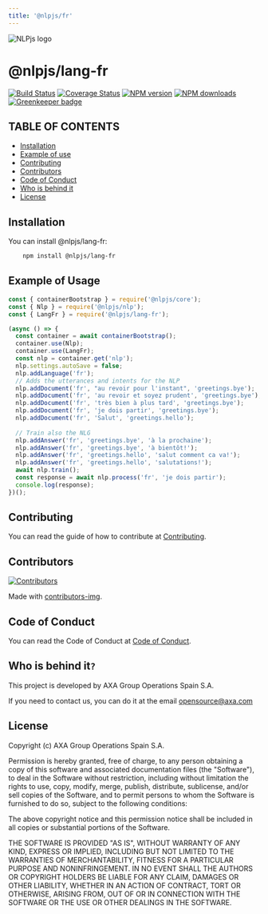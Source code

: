 ```yaml
---
title: '@nlpjs/fr'
---
```


![NLPjs logo](../../../../screenshots/nlplogo.gif)

# @nlpjs/lang-fr

[![Build Status](https://travis-ci.com/axa-group/nlp.js.svg?branch=master)](https://travis-ci.com/axa-group/nlp.js)
[![Coverage Status](https://coveralls.io/repos/github/axa-group/nlp.js/badge.svg?branch=master)](https://coveralls.io/github/axa-group/nlp.js?branch=master)
[![NPM version](https://img.shields.io/npm/v/node-nlp.svg?style=flat)](https://www.npmjs.com/package/node-nlp)
[![NPM downloads](https://img.shields.io/npm/dm/node-nlp.svg?style=flat)](https://www.npmjs.com/package/node-nlp) [![Greenkeeper badge](https://badges.greenkeeper.io/axa-group/nlp.js.svg)](https://greenkeeper.io/)

## TABLE OF CONTENTS

<!--ts-->

- [Installation](#installation)
- [Example of use](#example-of-use)
- [Contributing](#contributing)
- [Contributors](#contributors)
- [Code of Conduct](#code-of-conduct)
- [Who is behind it](#who-is-behind-it)
- [License](#license.md)
  <!--te-->

## Installation

You can install @nlpjs/lang-fr:

```bash
    npm install @nlpjs/lang-fr
```

## Example of Usage

```javascript
const { containerBootstrap } = require('@nlpjs/core');
const { Nlp } = require('@nlpjs/nlp');
const { LangFr } = require('@nlpjs/lang-fr');

(async () => {
  const container = await containerBootstrap();
  container.use(Nlp);
  container.use(LangFr);
  const nlp = container.get('nlp');
  nlp.settings.autoSave = false;
  nlp.addLanguage('fr');
  // Adds the utterances and intents for the NLP
  nlp.addDocument('fr', "au revoir pour l'instant", 'greetings.bye');
  nlp.addDocument('fr', 'au revoir et soyez prudent', 'greetings.bye');
  nlp.addDocument('fr', 'très bien à plus tard', 'greetings.bye');
  nlp.addDocument('fr', 'je dois partir', 'greetings.bye');
  nlp.addDocument('fr', 'Salut', 'greetings.hello');
  
  // Train also the NLG
  nlp.addAnswer('fr', 'greetings.bye', 'à la prochaine');
  nlp.addAnswer('fr', 'greetings.bye', 'à bientôt!');
  nlp.addAnswer('fr', 'greetings.hello', 'salut comment ca va!');
  nlp.addAnswer('fr', 'greetings.hello', 'salutations!');
  await nlp.train();
  const response = await nlp.process('fr', 'je dois partir');
  console.log(response);
})();
```

## Contributing

You can read the guide of how to contribute at [Contributing](../../CONTRIBUTING.md).

## Contributors

[![Contributors](https://contributors-img.firebaseapp.com/image?repo=axa-group/nlp.js)](https://github.com/axa-group/nlp.js/graphs/contributors)

Made with [contributors-img](https://contributors-img.firebaseapp.com).

## Code of Conduct

You can read the Code of Conduct at [Code of Conduct](../../CODE_OF_CONDUCT.md).

## Who is behind it`?`

This project is developed by AXA Group Operations Spain S.A.

If you need to contact us, you can do it at the email opensource@axa.com

## License

Copyright (c) AXA Group Operations Spain S.A.

Permission is hereby granted, free of charge, to any person obtaining
a copy of this software and associated documentation files (the
"Software"), to deal in the Software without restriction, including
without limitation the rights to use, copy, modify, merge, publish,
distribute, sublicense, and/or sell copies of the Software, and to
permit persons to whom the Software is furnished to do so, subject to
the following conditions:

The above copyright notice and this permission notice shall be
included in all copies or substantial portions of the Software.

THE SOFTWARE IS PROVIDED "AS IS", WITHOUT WARRANTY OF ANY KIND,
EXPRESS OR IMPLIED, INCLUDING BUT NOT LIMITED TO THE WARRANTIES OF
MERCHANTABILITY, FITNESS FOR A PARTICULAR PURPOSE AND
NONINFRINGEMENT. IN NO EVENT SHALL THE AUTHORS OR COPYRIGHT HOLDERS BE
LIABLE FOR ANY CLAIM, DAMAGES OR OTHER LIABILITY, WHETHER IN AN ACTION
OF CONTRACT, TORT OR OTHERWISE, ARISING FROM, OUT OF OR IN CONNECTION
WITH THE SOFTWARE OR THE USE OR OTHER DEALINGS IN THE SOFTWARE.
